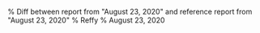 % Diff between report from "August 23, 2020" and reference report from "August 23, 2020"
% Reffy
% August 23, 2020


